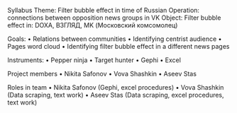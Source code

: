 Syllabus 
Theme: Filter bubble effect in time of Russian Operation: connections between opposition news groups in VK
Object: Filter bubble effect in: DOXA, ВЗГЛЯД, MK (Московский комсомолец)

Goals: 
• Relations between communities
• Identifying centrist audience
• Pages word cloud
• Identifying filter bubble effect in a different news pages

Instruments:
• Pepper ninja
• Target hunter
• Gephi
• Excel

Project members
• Nikita Safonov 
• Vova Shashkin 
• Aseev Stas

Roles in team
• Nikita Safonov (Gephi, excel procedures) 
• Vova Shashkin (Data scraping, text work) 
• Aseev Stas (Data scraping, excel
procedures, text work)

